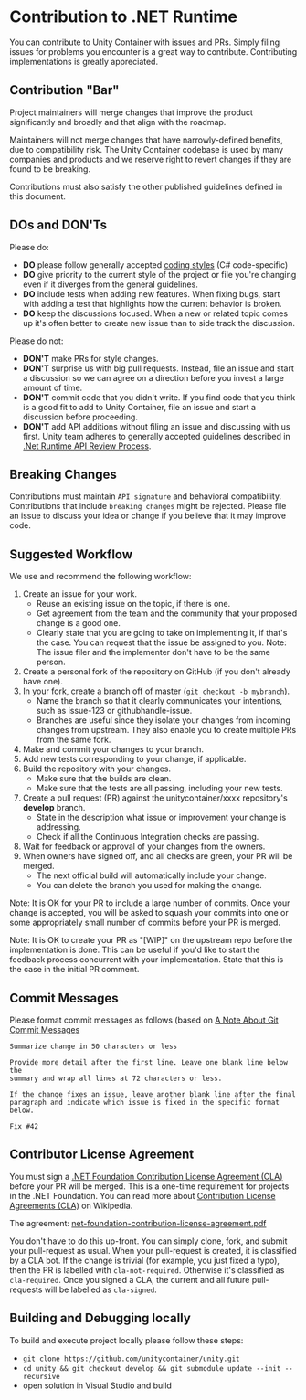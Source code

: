 # Contribution to .NET Runtime

You can contribute to Unity Container with issues and PRs. Simply filing issues for problems you encounter is a great way to contribute. Contributing implementations is greatly appreciated.

## Contribution "Bar"

Project maintainers will merge changes that improve the product significantly and broadly and that align with the roadmap.

Maintainers will not merge changes that have narrowly-defined benefits, due to compatibility risk. The Unity Container codebase is used by many companies and  products and we reserve right to revert changes if they are found to be breaking.

Contributions must also satisfy the other published guidelines defined in this document.

## DOs and DON'Ts

Please do:

* **DO** please follow generally accepted [coding styles](https://github.com/dotnet/runtime/blob/master/docs/coding-guidelines/coding-style.md) (C# code-specific)
* **DO** give priority to the current style of the project or file you're changing even if it diverges from the general guidelines.
* **DO** include tests when adding new features. When fixing bugs, start with
  adding a test that highlights how the current behavior is broken.
* **DO** keep the discussions focused. When a new or related topic comes up
  it's often better to create new issue than to side track the discussion.

Please do not:

* **DON'T** make PRs for style changes.
* **DON'T** surprise us with big pull requests. Instead, file an issue and start
  a discussion so we can agree on a direction before you invest a large amount
  of time.
* **DON'T** commit code that you didn't write. If you find code that you think is a good fit to add to Unity Container, file an issue and start a discussion before proceeding.
* **DON'T** add API additions without filing an issue and discussing with us first. Unity team adheres to generally accepted guidelines described in [.Net Runtime API Review Process](https://github.com/dotnet/runtime/blob/master/docs/project/api-review-process.md).

## Breaking Changes

Contributions must maintain `API signature` and behavioral compatibility. Contributions that include `breaking changes` might be rejected. Please file an issue to discuss your idea or change if you believe that it may improve code.

## Suggested Workflow

We use and recommend the following workflow:

1. Create an issue for your work.
    * Reuse an existing issue on the topic, if there is one.
    * Get agreement from the team and the community that your proposed change is a good one.
    * Clearly state that you are going to take on implementing it, if that's the case. You can request that the issue be assigned to you. Note: The issue filer and the implementer don't have to be the same person.
2. Create a personal fork of the repository on GitHub (if you don't already have one).
3. In your fork, create a branch off of master (`git checkout -b mybranch`).
    * Name the branch so that it clearly communicates your intentions, such as issue-123 or githubhandle-issue.
    * Branches are useful since they isolate your changes from incoming changes from upstream. They also enable you to create multiple PRs from the same fork.
4. Make and commit your changes to your branch.
5. Add new tests corresponding to your change, if applicable.
6. Build the repository with your changes.
    * Make sure that the builds are clean.
    * Make sure that the tests are all passing, including your new tests.
7. Create a pull request (PR) against the unitycontainer/xxxx repository's **develop** branch.
    * State in the description what issue or improvement your change is addressing.
    * Check if all the Continuous Integration checks are passing.
8. Wait for feedback or approval of your changes from the owners.
9. When owners have signed off, and all checks are green, your PR will be merged.
    * The next official build will automatically include your change.
    * You can delete the branch you used for making the change.

Note: It is OK for your PR to include a large number of commits. Once your change is accepted, you will be asked to squash your commits into one or some appropriately small number of commits before your PR is merged.

Note: It is OK to create your PR as "[WIP]" on the upstream repo before the implementation is done. This can be useful if you'd like to start the feedback process concurrent with your implementation. State that this is the case in the initial PR comment.

## Commit Messages

Please format commit messages as follows (based on [A Note About Git Commit Messages](http://tbaggery.com/2008/04/19/a-note-about-git-commit-messages.html)

```shell
Summarize change in 50 characters or less

Provide more detail after the first line. Leave one blank line below the
summary and wrap all lines at 72 characters or less.

If the change fixes an issue, leave another blank line after the final
paragraph and indicate which issue is fixed in the specific format
below.

Fix #42
```

## Contributor License Agreement

You must sign a [.NET Foundation Contribution License Agreement (CLA)](https://cla.dotnetfoundation.org) before your PR will be merged. This is a one-time requirement for projects in the .NET Foundation. You can read more about [Contribution License Agreements (CLA)](http://en.wikipedia.org/wiki/Contributor_License_Agreement) on Wikipedia.

The agreement: [net-foundation-contribution-license-agreement.pdf](https://github.com/dotnet/home/blob/master/guidance/net-foundation-contribution-license-agreement.pdf)

You don't have to do this up-front. You can simply clone, fork, and submit your pull-request as usual. When your pull-request is created, it is classified by a CLA bot. If the change is trivial (for example, you just fixed a typo), then the PR is labelled with `cla-not-required`. Otherwise it's classified as `cla-required`. Once you signed a CLA, the current and all future pull-requests will be labelled as `cla-signed`.

## Building and Debugging locally

To build and execute project locally please follow these steps:

* `git clone https://github.com/unitycontainer/unity.git`
* `cd unity && git checkout develop && git submodule update --init --recursive`
* open solution in Visual Studio and build
